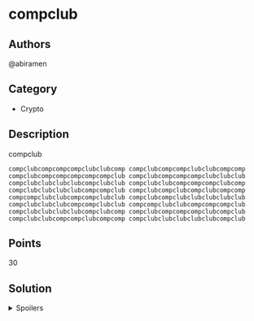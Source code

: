 # compclub

## Authors
@abiramen

## Category
- Crypto

## Description
compclub

```
compclubcompcompcompclubclubcomp compclubcompcompclubclubcompcomp compclubcompcompcompcompcompclub compclubcompcompcompclubclubclub compclubclubclubclubcompclubclub compclubclubcompcompcompclubcomp compclubclubclubclubcompcompclub compclubcompclubcompclubcompcomp compcompclubclubcompcompclubclub compclubcompclubclubclubclubclub compclubclubclubcompcompclubclub compcompclubclubcompcompcompclub compclubclubclubclubcompclubcomp compclubcompcompcompclubcompclub compclubclubcompcompclubcompcomp compclubclubclubclubclubcompclub
```

## Points
30

## Solution

<details>
<summary>Spoilers</summary>

### Walkthrough

We seem to have the strings 'comp' and 'club' as base units here - this seems very much like a binary system!

There also seems to be exactly 8 comps or clubs in a group, or exactly a byte! This suggests that the FLAG could be encoded in ASCII.

We know that all ASCII characters represented as a binary byte start with 0. Since all the groups start with comp, we can guess that comp is 0, and club is 1.

Replacing, we get,

```
01001100 01000001 01000111 01111011 01100010 01111001 01010100 00110011 01011111 01110011 00110001 01111010 01000101 01100100 01111101
```

Converting these into their ASCII characters, we get our flag.

### Flag
FLAG{byT3_s1zEd}
</details>
